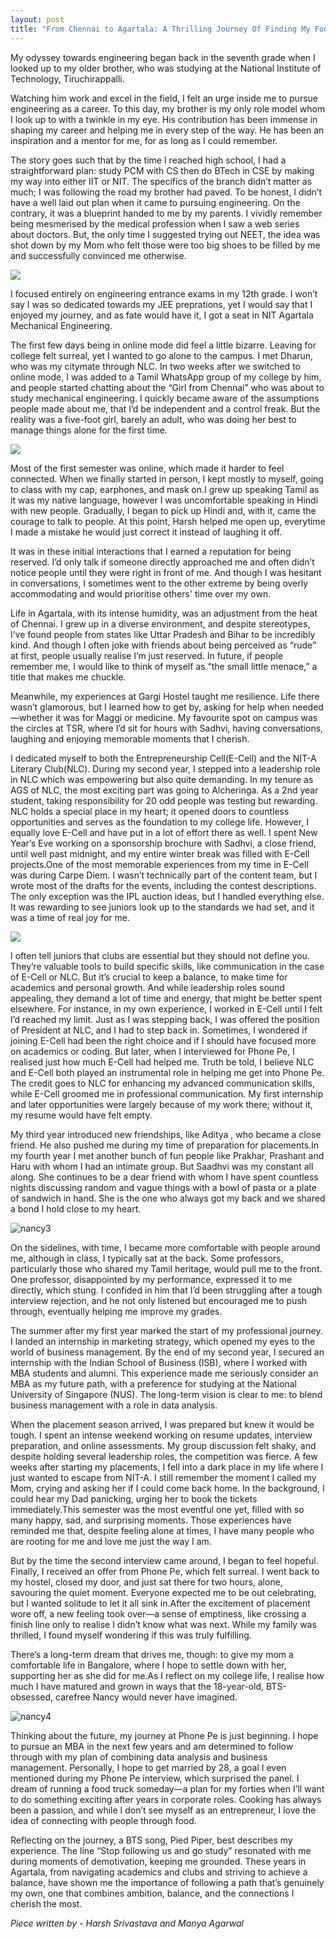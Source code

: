 ```yaml
---
layout: post
title: "From Chennai to Agartala: A Thrilling Journey Of Finding My Footing (#7 G Nivitha Krishnan)"
---
```


My odyssey towards engineering began back in the seventh grade when I looked up to my older brother, who was studying at the National Institute of Technology, Tiruchirappalli. 

Watching him work and excel in the field, I felt an urge inside me to pursue engineering as a career. To this day, my brother is my only role model whom I look up to with a twinkle in my eye. His contribution has been immense in shaping my career and helping me in every step of the way. He has been an inspiration and a mentor for me, for as long as I could remember. 

The story goes such that by the time I reached high school, I had a straightforward plan: study PCM with CS then do BTech in CSE by making my way into either IIT or NIT. The specifics of the branch didn’t matter as much; I was following the road my brother had paved. To be honest, I didn’t have a well laid out plan when it came to pursuing engineering. On the contrary, it was a blueprint handed to me by my parents. I vividly remember being mesmerised by the medical profession when I saw a web series about doctors. But, the only time I suggested trying out NEET, the idea was shot down by my Mom who felt those were too big shoes to be filled by me and successfully convinced me otherwise.

![](https://i.ibb.co/vQ6z1FZ/nancy1.jpg)

I focused entirely on engineering entrance exams in my 12th grade. I won’t say I was so dedicated towards my JEE preprations, yet I would say that I enjoyed my journey, and as fate would have it, I got a seat in NIT Agartala Mechanical Engineering.
 
The first few days being in online mode did feel a little bizarre. Leaving for college felt surreal, yet I wanted to go alone to the campus. I met Dharun, who was my citymate through NLC. In two weeks after we switched to online mode, I was added to a Tamil WhatsApp group of my college by him, and people started chatting about the “Girl from Chennai” who was about to study mechanical engineering. I quickly became aware of the assumptions people made about me, that I’d be independent and a control freak. But the reality was a five-foot girl, barely an adult, who was doing her best to  manage things alone for the first time.

![](https://i.ibb.co/0crcnR2/nancy5.jpg)

Most of the first semester was online, which made it harder to feel connected. When we finally started in person, I kept mostly to myself, going to class with my cap, earphones, and mask on.I grew up speaking Tamil as it was my native language, however I was uncomfortable speaking in Hindi with new people. Gradually, I began to pick up Hindi and, with it, came the courage to talk to people. At this point, Harsh helped me open up, everytime I made a mistake he would just correct it instead of laughing it off.

It was in these initial interactions that I earned a reputation for being reserved. I’d only talk if someone directly approached me and often didn’t notice people until they were right in front of me. And though I was hesitant in conversations, I sometimes went to the other extreme by being overly accommodating and would prioritise others' time over my own. 

Life in Agartala, with its intense humidity, was an adjustment from the heat of Chennai. I grew up in a diverse environment, and despite stereotypes, I’ve found people from states like Uttar Pradesh and Bihar to be incredibly kind. And though I often joke with friends about being perceived as “rude” at first, people usually realise I’m just reserved. In future, if people remember me, I would like to think of myself as “the small little menace,” a title that makes me chuckle.

Meanwhile, my experiences at Gargi Hostel taught me resilience. Life there wasn’t glamorous, but I learned how to get by, asking for help when needed—whether it was for Maggi or medicine. My favourite spot on campus was the circles at TSR, where I’d sit for hours with Sadhvi, having conversations, laughing and enjoying memorable moments that I cherish.

I dedicated myself to both the Entrepreneurship Cell(E-Cell) and the NIT-A Literary Club(NLC). During my second year, I stepped into a leadership role in NLC which was empowering but also quite demanding. In my tenure as AGS of NLC, the most exciting part was going to Alcheringa. As a 2nd year student, taking responsibility for 20 odd people was testing but rewarding. NLC holds a special place in my heart; it opened doors to countless opportunities and serves as the foundation to my college life. However, I equally  love E-Cell and have put in a lot of effort there as well. I spent New Year’s Eve working on a sponsorship brochure with Sadhvi, a close friend, until well past midnight, and my entire winter break was filled with E-Cell projects.One of the most memorable experiences from my time in E-Cell was during Carpe Diem. I wasn’t technically part of the content team, but I wrote most of the drafts for the events, including the contest descriptions. The only exception was the IPL auction ideas, but I handled everything else. It was rewarding to see juniors look up to the standards we had set, and it was a time of real joy for me.

![](https://i.ibb.co/41knbjM/nancy2.jpg)

I often tell juniors that clubs are essential but they should not define you. They’re valuable tools to build specific skills, like communication in the case of E-Cell or NLC. But it’s crucial to keep a balance, to make time for academics and personal growth. And while leadership roles sound appealing, they demand a lot of time and energy, that might be better spent elsewhere. For instance, in my own experience, I worked in E-Cell until I felt I’d reached my limit. Just as I was stepping back, I was offered the position of President at NLC, and I had to step back in. Sometimes, I wondered if joining E-Cell had been the right choice and if I should have focused more on academics or coding. But later, when I interviewed for Phone Pe, I realised just how much E-Cell had helped me. Truth be told, I believe NLC and E-Cell both played an instrumental role in helping me get into Phone Pe. The credit goes to NLC for enhancing my advanced communication skills, while E-Cell groomed me in professional communication. My first internship and later opportunities were largely because of my work there; without it, my resume would have felt empty.

My third year introduced new friendships, like Aditya , who became a close friend. He also pushed me during my time of preparation for placements.In  my fourth year I met another bunch of fun people like Prakhar, Prashant and Haru with whom I had an intimate group. But Saadhvi was my constant all along. She continues to be a dear friend with whom I have spent countless nights discussing random and vague things with a bowl of pasta or a plate of sandwich in hand. She is the one who always got my back and we shared a bond I hold close to my heart.

![nancy3](https://github.com/user-attachments/assets/a7aac766-213d-4bb9-b804-c330391d82ec)

On the sidelines, with time, I became more comfortable with people around me, although in class, I typically sat at the back. Some professors, particularly those who shared my Tamil heritage, would pull me to the front. One professor, disappointed by my performance, expressed it to me directly, which stung. I confided in him  that I’d been struggling after a tough interview rejection, and he not only listened but encouraged me to push through, eventually helping me improve my grades.

The summer after my first year marked the start of my professional journey. I landed an internship in marketing strategy, which opened my eyes to the world of business management. By the end of my second year, I secured an internship with the Indian School of Business (ISB), where I worked with MBA students and alumni. This experience made me seriously consider an MBA as my future path, with a preference for studying at the National University of Singapore (NUS). The long-term vision is clear to me: to blend business management with a role in data analysis.

When the placement season arrived, I was prepared but knew it would be tough. I spent an intense weekend working on resume updates, interview preparation, and online assessments. My group discussion felt shaky, and despite holding several leadership roles, the competition was fierce.
A few weeks after starting my placements, I fell into a dark place in my life where I just wanted to escape from NIT-A. I still remember the moment I called my Mom, crying and asking her if I could come back home. In the background, I could hear my Dad panicking, urging her to book the tickets immediately.This semester was the most eventful one yet, filled with so many happy, sad, and surprising moments. Those experiences have reminded me that, despite feeling alone at times, I have many people who are rooting for me and love me just the way I am.

But by the time the second interview came around, I began to feel hopeful. Finally, I received an offer from Phone Pe, which felt surreal. I went back to my hostel, closed my door, and just sat there for two hours, alone, savouring the quiet moment. Everyone expected me to be out celebrating, but I wanted solitude to let it all sink in.After the excitement of placement wore off, a new feeling took over—a sense of emptiness, like crossing a finish line only to realise I didn’t know what was next. While my family was thrilled, I found myself wondering if this was truly fulfilling.

There’s a long-term dream that drives me, though: to give my mom a comfortable life in Bangalore, where I hope to settle down with her, supporting her as she did for me.As I reflect on my college life, I realise how much I have matured and grown in ways that the 18-year-old, BTS-obsessed, carefree Nancy would never have imagined.

![nancy4](https://github.com/user-attachments/assets/12394326-8d13-4e07-a87b-17eeb85bab25)

Thinking about the future, my journey at Phone Pe is just beginning. I hope to pursue an MBA in the next few years and am determined to follow through with my plan of combining data analysis and business management. Personally, I hope to get married by 28, a goal I even mentioned during my Phone Pe interview, which surprised the panel. I dream of running a food truck someday—a plan for my forties when I’ll want to do something exciting after years in corporate roles. Cooking has always been a passion, and while I don’t see myself as an entrepreneur, I love the idea of connecting with people through food.

Reflecting on the journey, a BTS song, Pied Piper, best describes my experience. The line “Stop following us and go study” resonated with me during moments of demotivation, keeping me grounded. These years in Agartala, from navigating academics and clubs and striving to achieve a balance, have shown me the importance of following a path that’s genuinely my own, one that combines ambition, balance, and the connections I cherish the most.

_Piece written by - Harsh Srivastava and Manya Agarwal_
